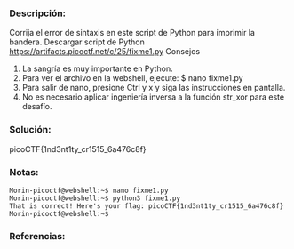 ### Descripción: 
Corrija el error de sintaxis en este script de Python para imprimir la bandera.
Descargar script de Python https://artifacts.picoctf.net/c/25/fixme1.py
Consejos
1. La sangría es muy importante en Python.
2. Para ver el archivo en la webshell, ejecute: $ nano fixme1.py
3. Para salir de nano, presione Ctrl y x y siga las instrucciones en pantalla.
4. No es necesario aplicar ingeniería inversa a la función str_xor para este desafío.
### Solución:
picoCTF{1nd3nt1ty_cr1515_6a476c8f}
### Notas:
```shell
Morin-picoctf@webshell:~$ nano fixme1.py
Morin-picoctf@webshell:~$ python3 fixme1.py
That is correct! Here's your flag: picoCTF{1nd3nt1ty_cr1515_6a476c8f}
Morin-picoctf@webshell:~$ 

```
### Referencias: